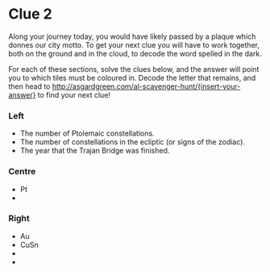 # Clue 2

Along your journey today, you would have likely passed by a plaque which donnes our city motto. To get your next clue you will have to work together, both on the ground and in the cloud, to decode the word spelled in the dark.

For each of these sections, solve the clues below, and the answer will point you to which tiles must be coloured in. Decode the letter that remains, and then head to http://asgardgreen.com/al-scavenger-hunt/{insert-your-answer} to find your next clue!

### Left
* The number of Ptolemaic constellations.
* The number of constellations in the ecliptic (or signs of the zodiac).
* The year that the Trajan Bridge was finished.

### Centre
* Pt
* 
### Right
* Au
* CuSn
* 
* 
